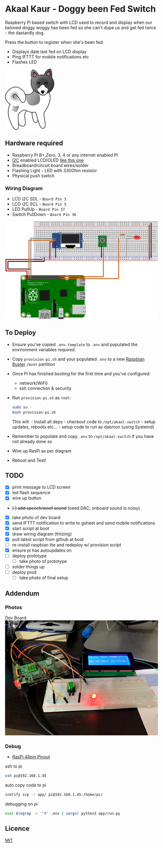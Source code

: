 # Akaal Kaur - Doggy been Fed Switch

Raspberry Pi based switch with LCD used to record and display when our beloved doggy woggy has been fed so she can't dupe us and get fed twice - the dastardly dog.

Press the button to register when she's been fed:

- Displays date last fed on LCD display
- Ping IFTTT for mobile notifications etc
- Flashes LED

![](docs/akaal_kaur_akita_logo.png)

## Hardware required

- Raspberry Pi B+,Zero, 3, 4 or any internet enabled Pi
- [I2C](https://i2c.info/) enabled LCD/OLED [like this one](https://www.amazon.co.uk/gp/product/B07PWWTB94/ref=ppx_yo_dt_b_asin_title_o00_s00?ie=UTF8&psc=1)
- Breadboard/circuit board wires/solder
- Flashing Light - LED with 330Ohm resistor
- Physical push switch

### Wiring Diagram

- LCD i2C SDL - `Board Pin 3`
- LCD i2C SCL - `Board Pin 5`
- LED PullUp  - `Board Pin 37`
- Switch PullDown  - `Board Pin 36`

![wiring-diagram](docs/wiring-diagram_bb.svg)

## To Deploy

- Ensure you've copied `.env.template` to `.env` and populated the environment variables required.
- Copy `provision-pi.sh` and your populated `.env` to a new [Raspbian Buster](https://www.raspberrypi.org/downloads/raspbian/) `/boot` partition
- Once Pi has finished booting for the first time and you've configured:
  - network(WiFi)
  - ssh connection & security
- Run `provision-pi.sh` as `root`:

  ```bash
  sudo su -
  bash provision-pi.sh
  ```

  This will:
      - Install all deps
      - checkout code to `/opt/akaal-switch`
      - setup updates, reboots etc...
      - setup code to run as daemon (using Systemd)
- Remember to populate and copy `.env` to `/opt/akaal-switch` if you have not already done so
- Wire up RasPi as per diagram
- Reboot and Test!

## TODO

- [x] print message to LCD screen
- [x] led flash sequence
- [x] wire up button
- ~~[ ] add speech/woof sound~~ (need DAC, onboard sound is noisy)
- [x] take photo of dev board
- [x] send IFTTT notification to write to gsheet and send mobile notifications
- [x] start script at boot
- [x] draw wiring diagram (fritzing)
- [x] pull latest script from github at boot
- [ ] re-install raspbian lite and redeploy w/ provision script
- [x] ensure pi has autoupdates on
- [ ] deploy prototype
    - [ ] take photo of prototype
- [ ] solder things up
- [ ] deploy prod
    - [ ] take photo of final setup

## Addendum

### Photos

Dev Board:
![in dev](docs/dev-board.jpg)

### Debug

- [RasPi 48pin Pinout](https://pinout.xyz/pinout/i2c)

ssh to pi

```bash
ssh pi@192.168.1.45
```

auto copy code to pi

```bash
inotify scp -r app/ pi@192.168.1.45:/home/pi/
```

debugging on pi

```bash
eval $(egrep -v '^#' .env | xargs) python3 app/run.py
```

## Licence

[MIT](LICENCE)

